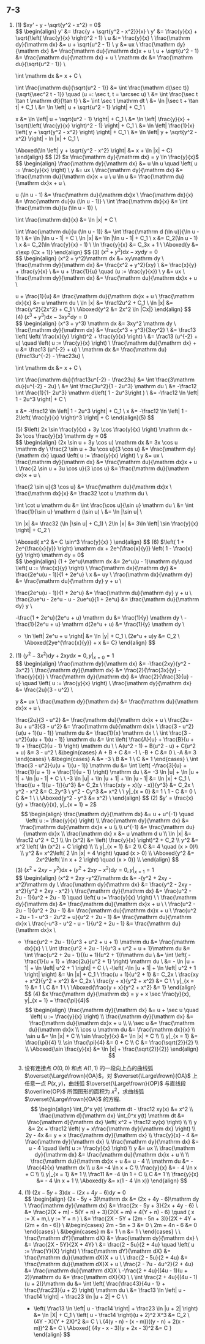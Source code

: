 ## 7-3

1. (1) $xy' - y - \sqrt{y^2 - x^2} = 0$  
   $$
   \begin{align}
   y' &= \frac{y + \sqrt{y^2 - x^2}}{x} \\
   y' &= \frac{y}{x} + \sqrt{\left( \frac{y}{x} \right)^2 - 1} \\
   u &:= \frac{y}{x} \\
   \frac{\mathrm dy}{\mathrm dx} &= u + \sqrt{u^2 - 1} \\
   y &= ux \\
   \frac{\mathrm dy}{\mathrm dx} &= \frac{\mathrm du}{\mathrm dx}x + u \\
   u + \sqrt{u^2 - 1} &= \frac{\mathrm du}{\mathrm dx} + u \\
   \mathrm dx &= \frac{\mathrm du}{\sqrt{u^2 - 1}} \\
   
   \int \mathrm dx &= x + C \\
   
   \int \frac{\mathrm du}{\sqrt{u^2 - 1}}
   &= \int \frac{\mathrm d(\sec t)}{\sqrt{\sec^2 t - 1}} \quad (u =: \sec t, t = \arcsec u) \\
   &= \int \frac{\sec t \tan t \mathrm dt}{\tan t} \\
   &= \int \sec t \mathrm dt \\
   &= \ln |\sec t + \tan t| + C_1 \\
   &= \ln \left| u + \sqrt{u^2 - 1} \right| + C_1 \\
   
   x
   &= \ln \left| u + \sqrt{u^2 - 1} \right| + C_1 \\
   &= \ln \left| \frac{y}{x} + \sqrt{\left( \frac{y}{x} \right)^2 - 1} \right| + C_1 \\
   &= \ln \left| \frac{1}{x} \left( y + \sqrt{y^2 - x^2} \right) \right| + C_1 \\
   &= \ln \left| y + \sqrt{y^2 - x^2} \right| - ln |x| + C_1 \\
   
   \Aboxed{\ln \left| y + \sqrt{y^2 - x^2} \right| &= x + \ln |x| + C}
   \end{align}
   $$
   (2) $x \frac{\mathrm dy}{\mathrm dx} = y \ln \frac{y}{x}$  
   $$
   \begin{align}
   \frac{\mathrm dy}{\mathrm dx} &= u \ln u \quad \left( u := \frac{y}{x} \right) \\
   y &= ux \\
   \frac{\mathrm dy}{\mathrm dx} &= \frac{\mathrm du}{\mathrm dx}x + u \\
   u \ln u &= \frac{\mathrm du}{\mathrm dx}x + u \\
   
   u (\ln u - 1) &= \frac{\mathrm du}{\mathrm dx}x \\
   \frac{\mathrm dx}{x} &= \frac{\mathrm du}{u (\ln u - 1)} \\
   \int \frac{\mathrm dx}{x} &= \int \frac{\mathrm du}{u (\ln u - 1)} \\
   
   \int \frac{\mathrm dx}{x} &= \ln |x| + C \\
   
   \int \frac{\mathrm du}{u (\ln u - 1)}
   &= \int \frac{\mathrm d (\ln u)}{\ln u - 1} \\
   &= \ln |\ln u - 1| + C \\
   \ln |x| &= \ln |\ln u - 1| + C_1 \\
   x &= C_2(\ln u - 1) \\
   x &= C_2(\ln \frac{y}{x} - 1) \\
   \ln \frac{y}{x} &= C_3x + 1 \\
   \Aboxed{y &= x\exp (Cx + 1)}
   \end{align}
   $$
   (3) $(x^2 + y^2)\mathrm dx - xy\mathrm dy = 0$  
   $$
   \begin{align}
   (x^2 + y^2)\mathrm dx &= xy\mathrm dy \\
   \frac{\mathrm dy}{\mathrm dx} &= \frac{x^2 + y^2}{xy} \\
   &= \frac{x}{y} + \frac{y}{x} \\
   &= u + \frac{1}{u} \quad (u := \frac{y}{x}) \\
   y &= ux \\
   \frac{\mathrm dy}{\mathrm dx} &= \frac{\mathrm du}{\mathrm dx}x + u \\
   
   u + \frac{1}{u} &= \frac{\mathrm du}{\mathrm dx}x + u \\
   \frac{\mathrm dx}{x} &= u \mathrm du \\
   \ln |x| &= \frac12u^2 + C_1 \\
   \ln |x| &= \frac{y^2}{2x^2} + C_1 \\
   \Aboxed{y^2 &= 2x^2 \ln |Cx|}
   \end{align}
   $$
   (4) $(x^3 + y^3) \mathrm dx - 3xy^2 \mathrm dy = 0$  
   $$
   \begin{align}
   (x^3 + y^3) \mathrm dx &= 3xy^2 \mathrm dy \\
   \frac{\mathrm dy}{\mathrm dx} &= \frac{x^3 + y^3}{3xy^2} \\
   &= \frac13 \left( \left( \frac{x}{y} \right)^2 + \frac{y}{x} \right) \\
   &= \frac13 (u^{-2} + u) \quad \left( u := \frac{y}{x} \right) \\
   \frac{\mathrm du}{\mathrm dx} + u &= \frac13 (u^{-2} + u) \\
   \mathrm dx &= \frac{\mathrm du}{\frac13u^{-2} - \frac23u} \\
   
   \int \mathrm dx &= x + C \\
   
   \int \frac{\mathrm du}{\frac13u^{-2} - \frac23u}
   &= \int \frac{3\mathrm du}{u^{-2} - 2u} \\
   &= \int \frac{3u^2}{1 - 2u^3} \mathrm du \\
   &= -\frac12 \int \frac{1}{1- 2u^3} \mathrm d\left( 1 - 2u^3\right ) \\
   &= -\frac12 \ln \left| 1 - 2u^3 \right| + C \\
   
   x &= -\frac12 \ln \left| 1 - 2u^3 \right| + C_1 \\
   x &= -\frac12 \ln \left| 1 - 2\left( \frac{y}{x} \right)^3 \right| + C
   \end{align}(5)
   $$

   (5) $\left( 2x \sin \frac{y}{x} + 3y \cos \frac{y}{x} \right) \mathrm dx - 3x \cos \frac{y}{x} \mathrm dy = 0$  
   $$
   \begin{align}
   (2x \sin u + 3y \cos u) \mathrm dx &= 3x \cos u \mathrm dy \\
   \frac{2 \sin u + 3u \cos u}{3 \cos u} &= \frac{\mathrm dy}{\mathrm dx} \quad \left( u := \frac{y}{x} \right) \\
   y &= ux \\
   \frac{\mathrm dy}{\mathrm dx} &= \frac{\mathrm du}{\mathrm dx}x + u \\
   \frac{2 \sin u + 3u \cos u}{3 \cos u} &= \frac{\mathrm du}{\mathrm dx}x + u \\
   
   \frac{2 \sin u}{3 \cos u} &= \frac{\mathrm du}{\mathrm dx}x \\
   \frac{\mathrm dx}{x} &= \frac32 \cot u \mathrm du \\
   
   \int \cot u \mathrm du &= \int \frac{\cos u}{\sin u} \mathrm du \\
   &= \int \frac{1}{\sin u} \mathrm d (\sin u) \\
   &= \ln |\sin u| \\
   
   \ln |x| &= \frac32 (\ln |\sin u| + C_1) \\
   2\ln |x| &= 3\ln \left| \sin \frac{y}{x} \right| + C_2 \\
   
   \Aboxed{ x^2 &= C \sin^3 \frac{y}{x} }
   \end{align}
   $$
   (6) $\left( 1 + 2e^{\frac{x}{y}} \right) \mathrm dx + 2e^{\frac{x}{y}} \left( 1 - \frac{x}{y} \right) \mathrm dy = 0$  
   $$
   \begin{align}
   (1 + 2e^u)\mathrm dx &= 2e^u(u - 1)\mathrm dy\quad \left( u := \frac{x}{y} \right) \\
   \frac{\mathrm dx}{\mathrm dy} &= \frac{2e^u(u - 1)}{1 + 2e^u} \\
   x &= uy \\
   \frac{\mathrm dx}{\mathrm dy} &= \frac{\mathrm du}{\mathrm dy} y + u \\
   
   \frac{2e^u(u - 1)}{1 + 2e^u} &= \frac{\mathrm du}{\mathrm dy} y + u \\
   \frac{2ue^u - 2e^u - u - 2ue^u}{1 + 2e^u} &= \frac{\mathrm du}{\mathrm dy} y \\
   
   -\frac{1 + 2e^u}{2e^u + u} \mathrm du &= \frac{1}{y} \mathrm dy \\
   -\frac{1}{2e^u + u} \mathrm d(2e^u + u) &= \frac{1}{y} \mathrm dy \\
   
   - \ln \left| 2e^u + u \right| &= \ln |y| + C_1 \\
   (2e^u + u)y &= C_2 \\
   \Aboxed{2ye^{\frac{x}{y}} + x &= C}
   \end{align}
   $$

2. (1) $(y^2 - 3x^2)\mathrm dy + 2xy\mathrm dx = 0, y|_{x = 0} = 1$  
   $$
   \begin{align}
   \frac{\mathrm dy}{\mathrm dx} &= -\frac{2xy}{y^2 - 3x^2} \\
   \frac{\mathrm dy}{\mathrm dx} &= \frac{2}{\frac{3x}{y} - \frac{y}{x}} \\
   \frac{\mathrm dy}{\mathrm dx} &= \frac{2}{\frac{3}{u} - u} \quad \left( u := \frac{y}{x} \right) \\
   \frac{\mathrm dy}{\mathrm dx} &= \frac{2u}{3 - u^2} \\
   
   y &= ux \\
   \frac{\mathrm dy}{\mathrm dx} &= \frac{\mathrm du}{\mathrm dx}x + u \\
   
   \frac{2u}{3 - u^2} &= \frac{\mathrm du}{\mathrm dx}x + u \\
   \frac{2u - 3u + u^3}{3 - u^2} &= \frac{\mathrm du}{\mathrm dx}x \\
   \frac{3 - u^2}{u(u + 1)(u - 1)} \mathrm du &= \frac{1}{x} \mathrm dx \\
   \\
   \int \frac{3 - u^2}{u(u + 1)(u - 1)} \mathrm du
   &= \int \left( \frac{A}{u} + \frac{B}{u + 1} + \frac{C}{u - 1} \right) \mathrm du \\
   \\
   A(u^2 - 1) + B(u^2 - u) + C(u^2 + u) &= 3 - u^2 \\
   &\begin{cases}
   A + B + C &= -1 \\
   -B + C &= 0 \\
   -A &= 3
   \end{cases} \\
   &\begin{cases}
   A &= -3 \\
   B &= 1 \\
   C &= 1
   \end{cases} \\
   \int \frac{3 - u^2}{u(u + 1)(u - 1)} \mathrm du
   &= \int \left( -\frac{3}{u} + \frac{1}{u + 1} + \frac{1}{u - 1} \right) \mathrm du \\
   &= -3 \ln |u| + \ln |u + 1| + \ln |u - 1| + C \\
   \\
   -3 \ln |u| + \ln |u + 1| + \ln |u - 1| &= \ln |x| + C_1 \\
   \frac{(u + 1)(u - 1)}{u^3} &= C_2x \\
   \frac{x(y + x)(y - x)}{y^3} &= C_2x \\
   y^2 - x^2 &= C_2y^3 \\
   y^2 - Cy^3 &= x^2 \\
   \\
   y|_{x = 0} &= 1 \\
   1 - C &= 0 \\
   C &= 1 \\
   \\
   \Aboxed{y^2 - y^3 &= x^2} \\
   \end{align}
   $$
   (2) $y' = \frac{x}{y} + \frac{y}{x}, y|_{x = 1} = 2$  
   $$
   \begin{align}
   \frac{\mathrm dy}{\mathrm dx} &= u + u^{-1} \quad \left( u := \frac{y}{x} \right) \\
   \frac{\mathrm dy}{\mathrm dx} &= \frac{\mathrm du}{\mathrm dx}x + u \\
   \\
   u^{-1} &= \frac{\mathrm du}{\mathrm dx}x \\
   \frac{\mathrm dx} x &= u \mathrm d u \\
   \ln |x| &= \frac12 u^2 + C_1 \\
   \ln (x^2) &= \left( \frac{y}{x} \right)^2 + C_2 \\
   y^2 &= x^2 \left( \ln (x^2) + C \right) \\
   \\
   y|_{x = 1} &= 2 \\
   C &= 4 \quad (x > 0)\\
   \\
   y^2 &= x^2\left( 2 \ln |x| + 4 \right) \quad (x > 0) \\
   \Aboxed{y^2 &= 2x^2\left( \ln x + 2 \right) \quad (x > 0)} \\
   \end{align}
   $$
   (3) $(x^2 + 2xy -y^2)\mathrm dx + (y^2 + 2xy - x^2)\mathrm dy = 0, y|_{x = 1} = 1$  
   $$
   \begin{align}
   (x^2 + 2xy -y^2)\mathrm dx &= -(y^2 + 2xy - x^2)\mathrm dy \\
   \frac{\mathrm dy}{\mathrm dx} &= \frac{y^2 - 2xy - x^2}{y^2 + 2xy - x^2} \\
   \frac{\mathrm dy}{\mathrm dx} &= \frac{u^2 - 2u - 1}{u^2 + 2u - 1} \quad \left( u := \frac{y}{x} \right) \\
   \\
   \frac{\mathrm dy}{\mathrm dx} &= \frac{\mathrm du}{\mathrm dx}x + u \\
   \\
   \frac{u^2 - 2u - 1}{u^2 + 2u - 1} &= \frac{\mathrm du}{\mathrm dx}x + u \\
   \frac{u^2 - 2u - 1 - u^3 - 2u^2 + u}{u^2 + 2u - 1} &= \frac{\mathrm du}{\mathrm dx}x \\
   \frac{-u^3 - u^2 - u - 1}{u^2 + 2u - 1} &= \frac{\mathrm du}{\mathrm dx}x \\
   - \frac{u^2 + 2u - 1}{u^3 + u^2 + u + 1} \mathrm du &= \frac{\mathrm dx}{x} \\
   \\
   \int \frac{u^2 + 2u - 1}{u^3 + u^2 + u + 1}\mathrm du
   &= \int \frac{u^2 + 2u - 1}{(u + 1)(u^2 + 1)}\mathrm du \\
   &= \int \left( -\frac{1}{u + 1} + \frac{2u}{u^2 + 1} \right) \mathrm du \\
   &= - \ln |u + 1| + \ln \left| u^2 + 1 \right| + C \\
   \\
   -\left( -\ln |u + 1| + \ln \left| u^2 + 1 \right| \right) &= \ln |x| + C_1 \\
   \frac{u + 1}{u^2 + 1} &= C_2x \\
   \frac{xy + x^2}{y^2 + x^2} &= C_2x \\
   \frac{y + x}{y^2 + x^2} &= C \\
   \\
   y|_{x = 1} &= 1 \\
   C &= 1 \\
   \\
   \Aboxed{\frac{y + x}{y^2 + x^2} &= 1}
   \end{align}
   $$
   (4) $x \frac{\mathrm dy}{\mathrm dx} = y + x \sec \frac{y}{x}, y|_{x = 1} = \frac{\pi}{4}$  
   $$
   \begin{align}
   \frac{\mathrm dy}{\mathrm dx} &= u + \sec u \quad \left( u := \frac{y}{x} \right) \\
   \frac{\mathrm dy}{\mathrm dx} &= \frac{\mathrm du}{\mathrm dx}x + u \\
   \\
   \sec u &= \frac{\mathrm du}{\mathrm dx}x \\
   \cos u \mathrm du &= \frac{\mathrm dx}{x} \\
   \sin u &= \ln |x| + C \\
   \sin \frac{y}{x} &= \ln |x| + C \\
   \\
   y|_{x = 1} &= \frac{\pi}{4} \\
   \sin \frac{\pi}{4} &= 0 + C \\
   C &= \frac{\sqrt{2}}{2} \\
   \\
   \Aboxed{\sin \frac{y}{x} &= \ln |x| + \frac{\sqrt{2}}{2}}
   \end{align}
   $$
   
   3. 设有连接点 $O(0, 0)$ 和点 $A(1, 1)$ 的一段向上凸的曲线弧 $\overset{\Large\frown}{OA}$，对 $\overset{\Large\frown}{OA}$ 上任意一点 $P(x, y)$，曲线弧 $\overset{\Large\frown}{OP}$ 与直线段 $\overline{OP}$ 所围图形的面积为 $x^2$，求曲线弧 $\overset{\Large\frown}{OA}$ 的方程.  
      $$
      \begin{align}
      \int_0^x y(t) \mathrm dt - \frac12 xy(x) &= x^2 \\
      \frac{\mathrm d}{\mathrm dx} \int_0^x y(t) \mathrm dt &= \frac{\mathrm d}{\mathrm dx} \left( x^2 + \frac12 xy(x) \right) \\
      \\
      y &= 2x + \frac12 \left( y + x\frac{\mathrm dy}{\mathrm dx} \right) \\
      2y - 4x &= y + x \frac{\mathrm dy}{\mathrm dx} \\
      \frac{y}{x} - 4 &= \frac{\mathrm dy}{\mathrm dx} \\
      \frac{\mathrm dy}{\mathrm dx} &= u - 4 \quad \left( u := \frac{y}{x} \right) \\
      y &= ux \\
      \frac{\mathrm dy}{\mathrm dx} &= \frac{\mathrm du}{\mathrm dx}x + u \\
      \\
      \frac{\mathrm du}{\mathrm dx}x + u &= u - 4 \\
      \mathrm du &= -\frac{4}{x} \mathrm dx \\
      u &= -4 \ln x + C \\
      \frac{y}{x} &= - 4 \ln x + C \\
      \\
      y|_{x = 1} &= 1 \\
      \frac11 &= -4 \ln 1 + C \\
      C &= 1 \\
      \frac{y}{x} &= - 4 \ln x + 1 \\
      \Aboxed{y &= x(1 - 4 \ln x)}
      \end{align}
      $$
   
   4. (1) $(2x - 5y + 3)\mathrm dx - (2x + 4y - 6)\mathrm dy = 0$  
      $$
      \begin{align}
      (2x - 5y + 3)\mathrm dx &= (2x + 4y - 6)\mathrm dy \\
      \frac{\mathrm dy}{\mathrm dx}
      &= \frac{2x - 5y + 3}{2x + 4y - 6} \\
      &= \frac{2(X + m) - 5(Y + n) + 3}{2(X + m) + 4(Y + n) - 6} \quad ( x := X + m,\ y := Y + n ) \\
      &= \frac{2X - 5Y + (2m - 5n + 3)}{2X + 4Y + (2m + 4n - 6)} \\
      &\begin{cases}
      2m - 5n + 3 &= 0 \\
      2m + 4n - 6 &= 0
      \end{cases} \\
      &\begin{cases}
      m &= 1 \\
      n &= 1 \\
      \end{cases} \\
      \\
      \frac{\mathrm dY}{\mathrm dX} &= \frac{\mathrm dy}{\mathrm dx} \\
      &= \frac{2X - 5Y}{2X + 4Y} \\
      &= \frac{2 - 5u}{2 + 4u} \quad \left( u := \frac{Y}{X} \right) \\
      \frac{\mathrm dY}{\mathrm dX} &= \frac{\mathrm du}{\mathrm dX}X + u \\
      \\
      \frac{2 - 5u}{2 + 4u} &= \frac{\mathrm du}{\mathrm dX}X + u \\
      \frac{2 - 7u - 4u^2}{2 + 4u} &= \frac{\mathrm du}{\mathrm dX}X \\
      -\frac{2 + 4u}{(4u - 1)(u + 2)}\mathrm du &= \frac{\mathrm dX}{X} \\
      \\
      \int \frac{2 + 4u}{(4u - 1)(u + 2)}\mathrm du
      &= \int \left( \frac{\frac43}{4u - 1} + \frac{\frac23}{u + 2} \right) \mathrm du \\
      &= \frac13 \ln \left| u - \frac14 \right| + \frac23 \ln |u + 2| + C \\
      \\
      - \left( \frac13 \ln \left| u - \frac14 \right| + \frac23 \ln |u + 2| \right) &= \ln |X| + C_1 \\
      \left( u - \frac14 \right)(u + 2)^2 X^3 &= C_2 \\
      (4Y - X)(Y + 2X)^2 &= C \\
      \\
      (4(y - n) - (x - m))((y - n) + 2(x - m))^2 &= C \\
      \Aboxed{ (4y - x - 3)(y + 2x - 3)^2 &= C }
      \end{align}
      $$
      
   
      

